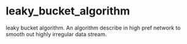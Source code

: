 leaky_bucket_algorithm
======================

leaky bucket algorithm. An algorithm describe in high pref network to smooth out highly irregular data stream.
